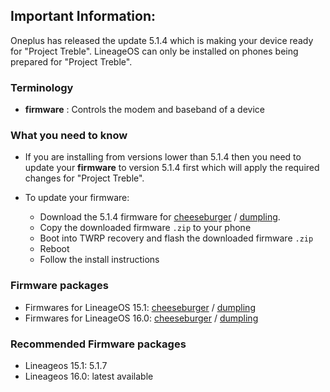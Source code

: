 ## Important Information:

Oneplus has released the update 5.1.4 which is making your device ready for "Project Treble".
LineageOS can only be installed on phones being prepared for "Project Treble".

### Terminology

- **firmware** : Controls the modem and baseband of a device

### What you need to know

- If you are installing from versions lower than 5.1.4 then you need to update your **firmware** to
  version 5.1.4 first which will apply the required changes for "Project Treble".

- To update your firmware:
  - Download the 5.1.4 firmware for [cheeseburger](https://sourceforge.net/projects/cheeseburgerdumplings/files/15.1/cheeseburger/firmware/) / [dumpling](https://sourceforge.net/projects/cheeseburgerdumplings/files/15.1/dumpling/firmware/).
  - Copy the downloaded firmware `.zip` to your phone
  - Boot into TWRP recovery and flash the downloaded firmware `.zip`
  - Reboot
  - Follow the install instructions

### Firmware packages

- Firmwares for LineageOS 15.1: [cheeseburger](https://sourceforge.net/projects/cheeseburgerdumplings/files/15.1/cheeseburger/firmware/) / [dumpling](https://sourceforge.net/projects/cheeseburgerdumplings/files/15.1/dumpling/firmware/)
- Firmwares for LineageOS 16.0: [cheeseburger](https://sourceforge.net/projects/cheeseburgerdumplings/files/16.0/cheeseburger/firmware/) / [dumpling](https://sourceforge.net/projects/cheeseburgerdumplings/files/16.0/dumpling/firmware/)


### Recommended Firmware packages

- Lineageos 15.1: 5.1.7
- Lineageos 16.0: latest available
